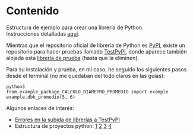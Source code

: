 # Contenido
Estructura de ejemplo para crear una librería de Python.  
Instrucciones detalladas [aquí](https://packaging.python.org/en/latest/tutorials/packaging-projects/).  
  
Mientras que el repositorio oficial de librería de Python es [PyPI](https://pypi.org/), existe un repositorio para hacer pruebas llamado [TestPyPI](https://test.pypi.org/), donde aparece también alojada esta [librería de prueba](https://test.pypi.org/project/example-package-CALCULO-DIAMETRO-PROMEDIO/) (hasta que la eliminen).  
  
Para su instalación y prueba, en mi caso, he seguido los siguientes pasos desde el terminal (no me quedaban del todo claros en las guías):  
  
```
python3  
from example_package_CALCULO_DIAMETRO_PROMEDIO import example  
example.dbh_promedio(5, 6)
```
   
Algunos enlaces de interés:
- [Errores en la subida de librerías a TestPyPI](https://stackoverflow.com/questions/65414493/pypi-package-testing-403-forbidden-from-https-test-pypi-org-legacy)
- Estructura de proyectos python: [1](https://awaywithideas.com/the-optimal-python-project-structure/) [2](https://github.com/LukeTonin/my_project) [3](https://antonio-fernandez-troyano.medium.com/crear-una-libreria-python-4e841fbd154f) [4](https://tutorialesinformatica.com/programacion/como-crear-librerias-en-python/)
